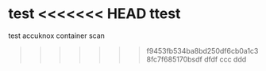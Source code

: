 test
<<<<<<< HEAD
ttest
=======
test
accuknox container scan 
>>>>>>> f9453fb534ba8bd250df6cb0a1c38fc7f685170bsdf
dfdf
ccc
ddd
